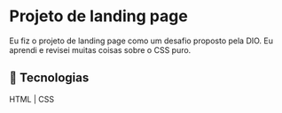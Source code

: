 # Projeto de landing page

Eu fiz o projeto de landing page como um desafio proposto pela DIO.
Eu aprendi e revisei muitas coisas sobre o CSS puro.

## 🚀 Tecnologias
HTML | CSS
